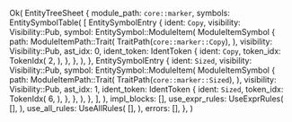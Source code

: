 Ok(
    EntityTreeSheet {
        module_path: `core::marker`,
        symbols: EntitySymbolTable(
            [
                EntitySymbolEntry {
                    ident: `Copy`,
                    visibility: Visibility::Pub,
                    symbol: EntitySymbol::ModuleItem(
                        ModuleItemSymbol {
                            path: ModuleItemPath::Trait(
                                TraitPath(`core::marker::Copy`),
                            ),
                            visibility: Visibility::Pub,
                            ast_idx: 0,
                            ident_token: IdentToken {
                                ident: `Copy`,
                                token_idx: TokenIdx(
                                    2,
                                ),
                            },
                        },
                    ),
                },
                EntitySymbolEntry {
                    ident: `Sized`,
                    visibility: Visibility::Pub,
                    symbol: EntitySymbol::ModuleItem(
                        ModuleItemSymbol {
                            path: ModuleItemPath::Trait(
                                TraitPath(`core::marker::Sized`),
                            ),
                            visibility: Visibility::Pub,
                            ast_idx: 1,
                            ident_token: IdentToken {
                                ident: `Sized`,
                                token_idx: TokenIdx(
                                    6,
                                ),
                            },
                        },
                    ),
                },
            ],
        ),
        impl_blocks: [],
        use_expr_rules: UseExprRules(
            [],
        ),
        use_all_rules: UseAllRules(
            [],
        ),
        errors: [],
    },
)